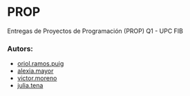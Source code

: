 # PROP
Entregas de Proyectos de Programación (PROP) Q1 - UPC FIB

### Autors:
* [oriol.ramos.puig](oriol.ramos.puig@estudiantat.upc.edu)
* [alexia.mayor](alexia.mayor@estudiantat.upc.edu)
* [victor.moreno](victor.moreno@estudiantat.upc.edu)
* [julia.tena](julia.tena@estudiantat.upc.edu)
